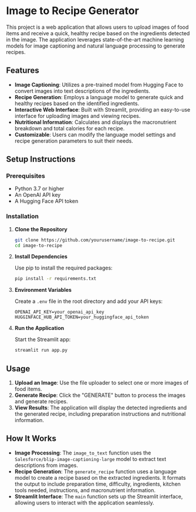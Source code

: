 # Image to Recipe Generator

This project is a web application that allows users to upload images of food items and receive a quick, healthy recipe based on the ingredients detected in the image. The application leverages state-of-the-art machine learning models for image captioning and natural language processing to generate recipes.

## Features

- **Image Captioning**: Utilizes a pre-trained model from Hugging Face to convert images into text descriptions of the ingredients.
- **Recipe Generation**: Employs a language model to generate quick and healthy recipes based on the identified ingredients.
- **Interactive Web Interface**: Built with Streamlit, providing an easy-to-use interface for uploading images and viewing recipes.
- **Nutritional Information**: Calculates and displays the macronutrient breakdown and total calories for each recipe.
- **Customizable**: Users can modify the language model settings and recipe generation parameters to suit their needs.

## Setup Instructions

### Prerequisites

- Python 3.7 or higher
- An OpenAI API key
- A Hugging Face API token

### Installation

1. **Clone the Repository**

   ```bash
   git clone https://github.com/yourusername/image-to-recipe.git
   cd image-to-recipe
   ```

2. **Install Dependencies**

   Use pip to install the required packages:

   ```bash
   pip install -r requirements.txt
   ```

3. **Environment Variables**

   Create a `.env` file in the root directory and add your API keys:

   ```
   OPENAI_API_KEY=your_openai_api_key
   HUGGINFACE_HUB_API_TOKEN=your_huggingface_api_token
   ```

4. **Run the Application**

   Start the Streamlit app:

   ```bash
   streamlit run app.py
   ```

## Usage

1. **Upload an Image**: Use the file uploader to select one or more images of food items.
2. **Generate Recipe**: Click the "GENERATE" button to process the images and generate recipes.
3. **View Results**: The application will display the detected ingredients and the generated recipe, including preparation instructions and nutritional information.

## How It Works

- **Image Processing**: The `image_to_text` function uses the `Salesforce/blip-image-captioning-large` model to extract text descriptions from images.
- **Recipe Generation**: The `generate_recipe` function uses a language model to create a recipe based on the extracted ingredients. It formats the output to include preparation time, difficulty, ingredients, kitchen tools needed, instructions, and macronutrient information.
- **Streamlit Interface**: The `main` function sets up the Streamlit interface, allowing users to interact with the application seamlessly.

